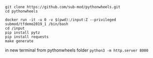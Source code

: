 
```
git clone https://github.com/sub-mod/pythonwheels.git  
cd pythonwheels  
```

```
docker run -it -u 0 -v $(pwd):/input:Z --privileged submod/tfdemo2019_1 /bin/bash
cd /input
pip install pytz 
pip install requests
make generate
```

in new terminal from pythonwheels folder
```python3 -m http.server 8000```